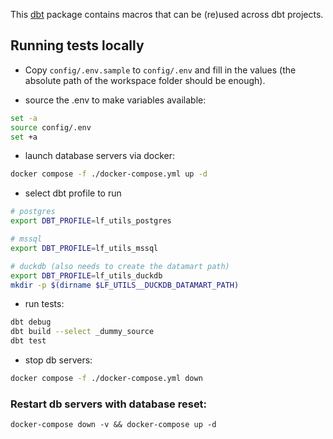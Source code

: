This [dbt](https://github.com/dbt-labs/dbt) package contains macros that can be (re)used across dbt projects.

## Running tests locally

- Copy `config/.env.sample` to `config/.env` and fill in the values (the absolute path of the workspace folder should be enough).

- source the .env to make variables available:
```bash
set -a
source config/.env
set +a
```

- launch database servers via docker:
```bash
docker compose -f ./docker-compose.yml up -d
```

- select dbt profile to run
```bash
# postgres
export DBT_PROFILE=lf_utils_postgres

# mssql
export DBT_PROFILE=lf_utils_mssql

# duckdb (also needs to create the datamart path)
export DBT_PROFILE=lf_utils_duckdb
mkdir -p $(dirname $LF_UTILS__DUCKDB_DATAMART_PATH)
```

- run tests:
```bash
dbt debug
dbt build --select _dummy_source
dbt test
```

- stop db servers:
```bash
docker compose -f ./docker-compose.yml down
```

### Restart db servers with database reset:

```
docker-compose down -v && docker-compose up -d
```

